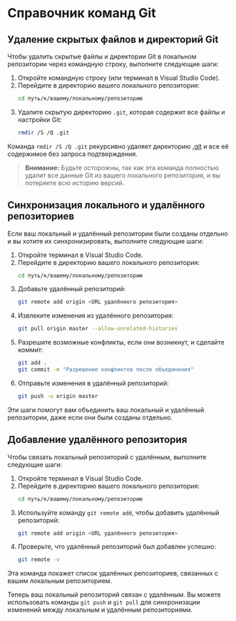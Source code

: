 # Справочник команд Git

## Удаление скрытых файлов и директорий Git

Чтобы удалить скрытые файлы и директории Git в локальном репозитории через командную строку, выполните следующие шаги:

1. Откройте командную строку (или терминал в Visual Studio Code).
2. Перейдите в директорию вашего локального репозитория:
    ```sh
    cd путь/к/вашему/локальному/репозиторию
    ```
3. Удалите скрытую директорию `.git`, которая содержит все файлы и настройки Git:
    ```sh
    rmdir /S /Q .git
    ```

Команда `rmdir /S /Q .git` рекурсивно удаляет директорию [.git](http://_vscodecontentref_/0) и все её содержимое без запроса подтверждения.

> **Внимание:** Будьте осторожны, так как эта команда полностью удалит все данные Git из вашего локального репозитория, и вы потеряете всю историю версий.

## Синхронизация локального и удалённого репозиториев

Если ваш локальный и удалённый репозитории были созданы отдельно и вы хотите их синхронизировать, выполните следующие шаги:

1. Откройте терминал в Visual Studio Code.
2. Перейдите в директорию вашего локального репозитория:
    ```sh
    cd путь/к/вашему/локальному/репозиторию
    ```
3. Добавьте удалённый репозиторий:
    ```sh
    git remote add origin <URL удалённого репозитория>
    ```
4. Извлеките изменения из удалённого репозитория:
    ```sh
    git pull origin master --allow-unrelated-histories
    ```
5. Разрешите возможные конфликты, если они возникнут, и сделайте коммит:
    ```sh
    git add .
    git commit -m "Разрешение конфликтов после объединения"
    ```
6. Отправьте изменения в удалённый репозиторий:
    ```sh
    git push -u origin master
    ```

Эти шаги помогут вам объединить ваш локальный и удалённый репозитории, даже если они были созданы отдельно.

## Добавление удалённого репозитория

Чтобы связать локальный репозиторий с удалённым, выполните следующие шаги:

1. Откройте терминал в Visual Studio Code.
2. Перейдите в директорию вашего локального репозитория:
    ```sh
    cd путь/к/вашему/локальному/репозиторию
    ```
3. Используйте команду `git remote add`, чтобы добавить удалённый репозиторий:
    ```sh
    git remote add origin <URL удалённого репозитория>
    ```
4. Проверьте, что удалённый репозиторий был добавлен успешно:
    ```sh
    git remote -v
    ```

Эта команда покажет список удалённых репозиториев, связанных с вашим локальным репозиторием.

Теперь ваш локальный репозиторий связан с удалённым. Вы можете использовать команды `git push` и `git pull` для синхронизации изменений между локальным и удалённым репозиториями.